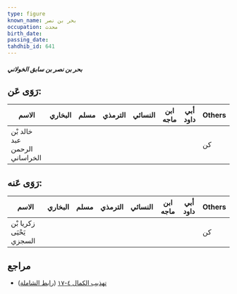 ```yaml
---
type: figure
known_name: بحر بن نصر
occupation: محدث
birth_date:
passing_date:
tahdhib_id: 641
---
```

##### بحر بن نصر بن سابق الخولاني

## رَوَى عَن:
| الاسم                         | البخاري | مسلم | الترمذي | النسائي | ابن ماجه | أبي داود | Others |
| ----------------------------- | ------- | ---- | ------- | ------- | -------- | -------- | ------ |
| خالد بْن عبد الرحمن الخراساني |         |      |         |         |          |          | كن     |
## رَوَى عَنه:
| الاسم                    | البخاري | مسلم | الترمذي | النسائي | ابن ماجه | أبي داود | Others |
| ------------------------ | ------- | ---- | ------- | ------- | -------- | -------- | ------ |
| زكريا بْن يَحْيَى السجزي |         |      |         |         |          |          | كن     |
## مراجع
- [تهذيب الكمال ٤-١٧](obsidian://open?vault=Tahdhib-al-Kamal&file=Figures/٦٤١-بحر%20بن%20نصر%20بن%20سابق%20الخولاني) ([رابط الشاملة](https://shamela.ws/book/3722/1531))